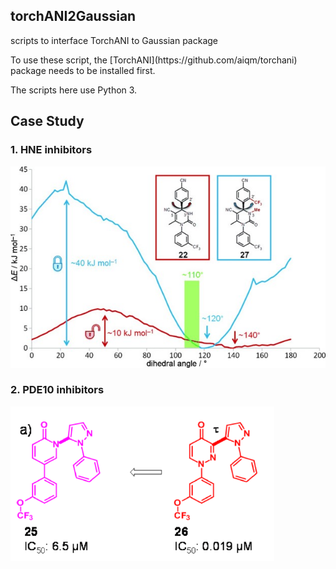 <h2>torchANI2Gaussian</h2>
<p>scripts to interface TorchANI to Gaussian package</p>

<p>To use these script, the [TorchANI](https://github.com/aiqm/torchani) package needs to be installed first.</p> 

<p>The scripts here use Python 3.</p> 

<h2>Case Study</h2>
<h3>1. HNE inhibitors</h3>
<img src="https://github.com/gkxiao/torchANI2Gaussian/blob/main/hne_inhibitors.jpg">
<p></p>
<h3>2. PDE10 inhibitors</h3>
<img src="https://github.com/gkxiao/torchANI2Gaussian/blob/main/PDE10_inhibitors.png")
<p></p>

